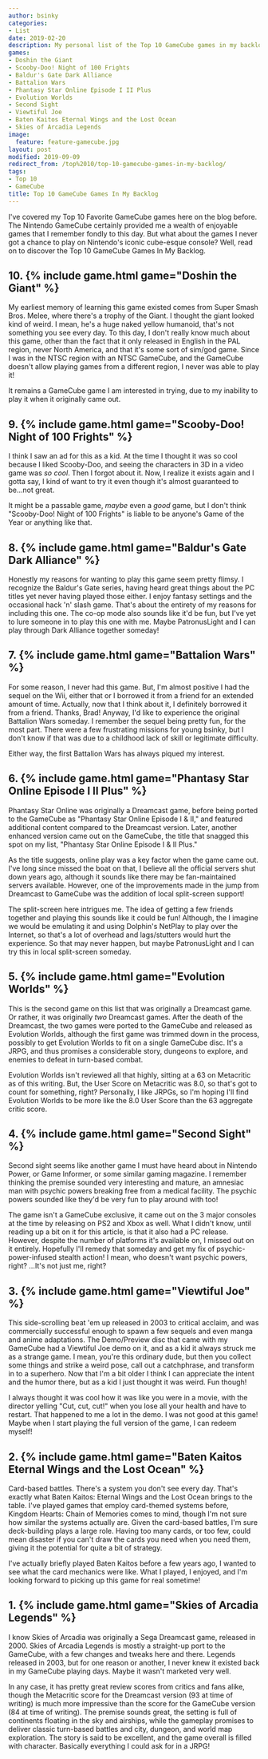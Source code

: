 ```yaml
---
author: bsinky
categories:
- List
date: 2019-02-20
description: My personal list of the Top 10 GameCube games in my backlog
games:
- Doshin the Giant
- Scooby-Doo! Night of 100 Frights
- Baldur's Gate Dark Alliance
- Battalion Wars
- Phantasy Star Online Episode I II Plus
- Evolution Worlds
- Second Sight
- Viewtiful Joe
- Baten Kaitos Eternal Wings and the Lost Ocean
- Skies of Arcadia Legends
image:
  feature: feature-gamecube.jpg
layout: post
modified: 2019-09-09
redirect_from: /top%2010/top-10-gamecube-games-in-my-backlog/
tags:
- Top 10
- GameCube
title: Top 10 GameCube Games In My Backlog
---
```


I've covered my Top 10 Favorite GameCube games here on the blog before. The
Nintendo GameCube certainly provided me a wealth of enjoyable games that I
remember fondly to this day. But what about the games I never got a chance to
play on Nintendo's iconic cube-esque console? Well, read on to discover the Top
10 GameCube Games In My Backlog.

<!--more-->

## 10. {% include game.html game="Doshin the Giant" %}

My earliest memory of learning this game existed comes from Super Smash Bros.
Melee, where there's a trophy of the Giant. I thought the giant looked kind of
weird. I mean, he's a huge naked yellow humanoid, that's not something you see
every day. To this day, I don't really know much about this game, other than the
fact that it only released in English in the PAL region, never North America,
and that it's some sort of sim/god game. Since I was in the NTSC region with
an NTSC GameCube, and the GameCube doesn't allow playing games from a different
region, I never was able to play it!

It remains a GameCube game I am interested in trying, due to my inability to
play it when it originally came out.

## 9. {% include game.html game="Scooby-Doo! Night of 100 Frights" %}

I think I saw an ad for this as a kid. At the time I thought it was so cool
because I liked Scooby-Doo, and seeing the characters in 3D in a video game was
*so cool*. Then I forgot about it. Now, I realize it exists again and I gotta
say, I kind of want to try it even though it's almost guaranteed to be...not
great.

It might be a passable game, *maybe* even a *good* game, but I don't think
"Scooby-Doo! Night of 100 Frights" is liable to be anyone's Game of the Year or
anything like that.

## 8. {% include game.html game="Baldur's Gate Dark Alliance" %}

Honestly my reasons for wanting to play this game seem pretty flimsy. I
recognize the Baldur's Gate series, having heard great things about the PC
titles yet never having played those either. I enjoy fantasy settings and the
occasional hack 'n' slash game. That's about the entirety of my reasons for
including this one. The co-op mode also sounds like it'd be fun, but I've yet to
lure someone in to play this one with me. Maybe PatronusLight and I can play
through Dark Alliance together someday!

## 7. {% include game.html game="Battalion Wars" %}

For some reason, I never had this game. But, I'm almost positive I had the
sequel on the Wii, either that or I borrowed it from a friend for an extended
amount of time. Actually, now that I think about it, I definitely borrowed it
from a friend. Thanks, Brad! Anyway, I'd like to experience the original
Battalion Wars someday. I remember the sequel being pretty fun, for the most
part. There were a few frustrating missions for young bsinky, but I don't know
if that was due to a childhood lack of skill or legitimate difficulty.

Either way, the first Battalion Wars has always piqued my interest.

## 6. {% include game.html game="Phantasy Star Online Episode I II Plus" %}

Phantasy Star Online was originally a Dreamcast game, before being ported to the
GameCube as "Phantasy Star Online Episode I & II," and featured additional
content compared to the Dreamcast version. Later, another enhanced version came
out on the GameCube, the title that snagged this spot on my list, "Phantasy Star
Online Episode I & II Plus."

As the title suggests, online play was a key factor when the game came out. I've
long since missed the boat on that, I believe all the official servers shut down
years ago, although it sounds like there may be fan-maintained servers
available. However, one of the improvements made in the jump from Dreamcast to
GameCube was the addition of local split-screen support!

The split-screen here intrigues me. The idea of getting a few friends together
and playing this sounds like it could be fun! Although, the I imagine we would
be emulating it and using Dolphin's NetPlay to play over the Internet, so that's
a lot of overhead and lags/stutters would hurt the experience. So that may never
happen, but maybe PatronusLight and I can try this in local split-screen
someday.

## 5. {% include game.html game="Evolution Worlds" %}

This is the second game on this list that was originally a Dreamcast game. Or
rather, it was originally *two* Dreamcast games. After the death of the
Dreamcast, the two games were ported to the GameCube and released as Evolution
Worlds, although the first game was trimmed down in the process, possibly to get
Evolution Worlds to fit on a single GameCube disc. It's a JRPG, and thus
promises a considerable story, dungeons to explore, and enemies to defeat in
turn-based combat.

Evolution Worlds isn't reviewed all that highly, sitting at a 63 on Metacritic
as of this writing. But, the User Score on Metacritic was 8.0, so that's got to
count for something, right? Personally, I like JRPGs, so I'm hoping I'll find
Evolution Worlds to be more like the 8.0 User Score than the 63 aggregate critic
score.


## 4. {% include game.html game="Second Sight" %}

Second sight seems like another game I must have heard about in Nintendo Power,
or Game Informer, or some similar gaming magazine. I remember thinking the
premise sounded very interesting and mature, an amnesiac man with psychic powers
breaking free from a medical facility. The psychic powers sounded like they'd be
very fun to play around with too!

The game isn't a GameCube exclusive, it came out on the 3 major consoles at the
time by releasing on PS2 and Xbox as well. What I didn't know, until reading up a
bit on it for this article, is that it also had a PC release. However, despite
the number of platforms it's available on, I missed out on it entirely.
Hopefully I'll remedy that someday and get my fix of psychic-power-infused
stealth action! I mean, who doesn't want psychic powers, right? ...It's not just
me, right?

## 3. {% include game.html game="Viewtiful Joe" %}

This side-scrolling beat 'em up released in 2003 to critical acclaim, and was
commercially successful enough to spawn a few sequels and even manga and anime
adaptations. The Demo/Preview disc that came with my GameCube had a Viewtiful
Joe demo on it, and as a kid it always struck me as a strange game. I mean,
you're this ordinary dude, but then you collect some things and strike a weird
pose, call out a catchphrase, and transform in to a superhero. Now that I'm a
bit older I think I can appreciate the intent and the humor there, but as a kid
I just thought it was weird. Fun though!

I always thought it was cool how it was like you were in a movie, with the
director yelling "Cut, cut, cut!" when you lose all your health and have to
restart. That happened to me a lot in the demo. I was not good at this game!
Maybe when I start playing the full version of the game, I can redeem myself!

## 2. {% include game.html game="Baten Kaitos Eternal Wings and the Lost Ocean" %}

Card-based battles. There's a system you don't see every day. That's exactly
what Baten Kaitos: Eternal Wings and the Lost Ocean brings to the table. I've
played games that employ card-themed systems before, Kingdom Hearts: Chain of
Memories comes to mind, though I'm not sure how similar the systems actually
are. Given the card-based battles, I'm sure deck-building plays a large role.
Having too many cards, or too few, could mean disaster if you can't draw the
cards you need when you need them, giving it the potential for quite a bit of
strategy.

I've actually briefly played Baten Kaitos before a few years ago, I wanted to
see what the card mechanics were like. What I played, I enjoyed, and I'm looking
forward to picking up this game for real sometime!

## 1. {% include game.html game="Skies of Arcadia Legends" %}

I know Skies of Arcadia was originally a Sega Dreamcast game, released in 2000.
Skies of Arcadia Legends is mostly a straight-up port to the GameCube, with a
few changes and tweaks here and there. Legends released in 2003, but for one
reason or another, I never knew it existed back in my GameCube playing days.
Maybe it wasn't marketed very well.

In any case, it has pretty great review scores from critics and fans alike,
though the Metacritic score for the Dreamcast version (93 at time of writing) is
much more impressive than the score for the GameCube version (84 at time of
writing). The premise sounds great, the setting is full of continents floating
in the sky and airships, while the gameplay promises to deliver classic
turn-based battles and city, dungeon, and world map exploration. The story is
said to be excellent, and the game overall is filled with character. Basically
everything I could ask for in a JRPG!